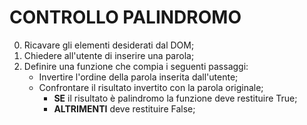 # CONTROLLO PALINDROMO

0. Ricavare gli elementi desiderati dal DOM;
1. Chiedere all'utente di inserire una parola;
2. Definire una funzione che compia i seguenti passaggi:
    - Invertire l'ordine della parola inserita dall'utente;
    - Confrontare il risultato invertito con la parola originale;
        - **SE** il risultato è palindromo la funzione deve restituire True;
        - **ALTRIMENTI** deve restituire False;
